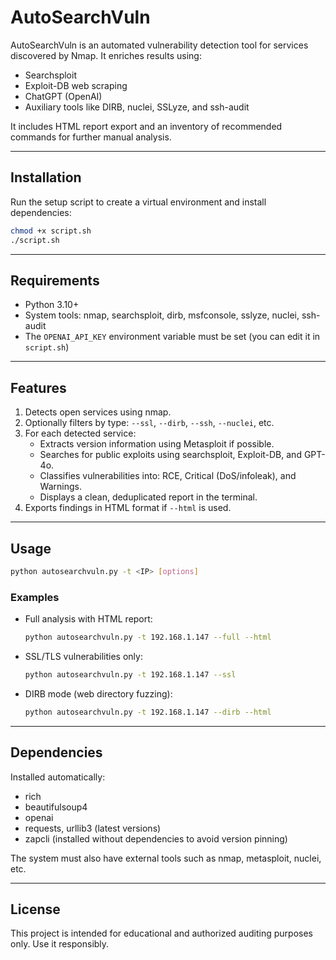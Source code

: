 # AutoSearchVuln

AutoSearchVuln is an automated vulnerability detection tool for services discovered by Nmap. It enriches results using:
- Searchsploit
- Exploit-DB web scraping
- ChatGPT (OpenAI)
- Auxiliary tools like DIRB, nuclei, SSLyze, and ssh-audit

It includes HTML report export and an inventory of recommended commands for further manual analysis.

---

## Installation

Run the setup script to create a virtual environment and install dependencies:

```bash
chmod +x script.sh
./script.sh
```

---

## Requirements

- Python 3.10+
- System tools: nmap, searchsploit, dirb, msfconsole, sslyze, nuclei, ssh-audit
- The `OPENAI_API_KEY` environment variable must be set (you can edit it in `script.sh`)

---

## Features

1. Detects open services using nmap.
2. Optionally filters by type: `--ssl`, `--dirb`, `--ssh`, `--nuclei`, etc.
3. For each detected service:
   - Extracts version information using Metasploit if possible.
   - Searches for public exploits using searchsploit, Exploit-DB, and GPT-4o.
   - Classifies vulnerabilities into: RCE, Critical (DoS/infoleak), and Warnings.
   - Displays a clean, deduplicated report in the terminal.
4. Exports findings in HTML format if `--html` is used.

---

## Usage

```bash
python autosearchvuln.py -t <IP> [options]
```

### Examples

- Full analysis with HTML report:
  ```bash
  python autosearchvuln.py -t 192.168.1.147 --full --html
  ```

- SSL/TLS vulnerabilities only:
  ```bash
  python autosearchvuln.py -t 192.168.1.147 --ssl
  ```

- DIRB mode (web directory fuzzing):
  ```bash
  python autosearchvuln.py -t 192.168.1.147 --dirb --html
  ```

---

## Dependencies

Installed automatically:
- rich
- beautifulsoup4
- openai
- requests, urllib3 (latest versions)
- zapcli (installed without dependencies to avoid version pinning)

The system must also have external tools such as nmap, metasploit, nuclei, etc.

---

## License

This project is intended for educational and authorized auditing purposes only. Use it responsibly.
